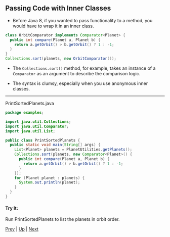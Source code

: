 ## Passing Code with Inner Classes

* Before Java 8, if you wanted to pass functionality to a method, you would have to wrap it in an inner class.

```java
class OrbitComparator implements Comparator<Planet> {
  public int compare(Planet a, Planet b) {
    return a.getOrbit() > b.getOrbit() ? 1 : -1;
  }
}
Collections.sort(planets, new OrbitComparator());
```

  * The `Collections.sort()` method, for example, takes an instance of a `Comparator` as an argument to describe the comparison logic.

  * The syntax is clumsy, especially when you use anonymous inner classes.

<hr>

PrintSortedPlanets.java
```java
package examples;

import java.util.Collections;
import java.util.Comparator;
import java.util.List;

public class PrintSortedPlanets {
  public static void main(String[] args) {
    List<Planet> planets = PlanetUtilities.getPlanets();
    Collections.sort(planets, new Comparator<Planet>() {
      public int compare(Planet a, Planet b) {
        return a.getOrbit() > b.getOrbit() ? 1 : -1;
      }
    });
    for (Planet planet : planets) {
      System.out.println(planet);
    }
  }
}
```

#### Try It:
Run PrintSortedPlanets to list the planets in orbit order.

[Prev](README.md) | [Up](../README.md) | [Next](PassingCodewithLambdas.md)

